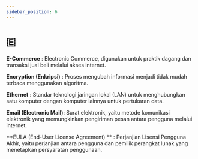 ```yaml
---
sidebar_position: 6
---
```


# 🇪 

**E-Commerce** : Electronic Commerce, digunakan untuk praktik dagang dan transaksi jual beli melalui akses internet.

**Encryption (Enkripsi)** : Proses mengubah informasi menjadi tidak mudah terbaca menggunakan algoritma.

**Ethernet** : Standar teknologi jaringan lokal (LAN) untuk menghubungkan satu komputer dengan komputer lainnya untuk pertukaran data.

**Email (Electronic Mail)**: Surat elektronik, yaitu metode komunikasi elektronik yang memungkinkan pengiriman pesan antara pengguna melalui internet.

**EULA (End-User License Agreement)
** : Perjanjian Lisensi Pengguna Akhir, yaitu perjanjian antara pengguna dan pemilik perangkat lunak yang menetapkan persyaratan penggunaan.